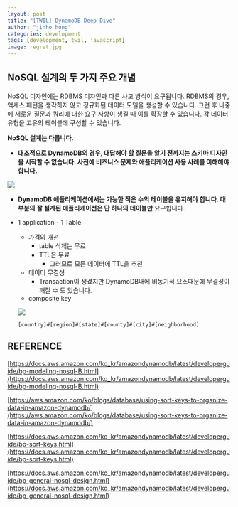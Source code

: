 ```yaml
---
layout: post
title: "[TWIL] DynamoDB Deep Dive"
author: "jinho hong"
categories: development
tags: [development, twil, javascript]
image: regret.jpg
---
```


## **NoSQL 설계의 두 가지 주요 개념**

NoSQL 디자인에는 RDBMS 디자인과 다른 사고 방식이 요구됩니다. RDBMS의 경우, 액세스 패턴을 생각하지 않고 정규화된 데이터 모델을 생성할 수 있습니다. 그런 후 나중에 새로운 질문과 쿼리에 대한 요구 사항이 생길 때 이를 확장할 수 있습니다. 각 데이터 유형을 고유의 테이블에 구성할 수 있습니다.

**NoSQL 설계는 다릅니다.**

- **대조적으로 DynamoDB의 경우, 대답해야 할 질문을 알기 전까지는 스키마 디자인을 시작할 수 없습니다. 사전에 비즈니스 문제와 애플리케이션 사용 사례를 이해해야 합니다.**

![](https://docs.aws.amazon.com/ko_kr/amazondynamodb/latest/developerguide/images/AccessPatternList.png)

- **DynamoDB 애플리케이션에서는 가능한 적은 수의 테이블을 유지해야 합니다. 대부분의 잘 설계된 애플리케이션은 단 하나의 테이블만** 요구합니다.
- 1 application - 1 Table

  - 가격의 개선
    - table 삭제는 무료
    - TTL은 무료
      - 그러므로 모든 데이터에 TTL을 추천
  - 데이터 무결성
    - Transaction이 생겼지만 DynamoDB내에 비동기적 요소때문에 무결성이 깨질 수 도 있습니다.
  - composite key

  ![](https://d2908q01vomqb2.cloudfront.net/887309d048beef83ad3eabf2a79a64a389ab1c9f/2018/10/04/sort-keys-dynamodb-5.gif)

  `[country]#[region]#[state]#[county]#[city]#[neighborhood]`

## REFERENCE

[https://docs.aws.amazon.com/ko_kr/amazondynamodb/latest/developerguide/bp-modeling-nosql-B.html](https://docs.aws.amazon.com/ko_kr/amazondynamodb/latest/developerguide/bp-modeling-nosql-B.html)

[https://aws.amazon.com/ko/blogs/database/using-sort-keys-to-organize-data-in-amazon-dynamodb/](https://aws.amazon.com/ko/blogs/database/using-sort-keys-to-organize-data-in-amazon-dynamodb/)

[https://docs.aws.amazon.com/ko_kr/amazondynamodb/latest/developerguide/bp-sort-keys.html](https://docs.aws.amazon.com/ko_kr/amazondynamodb/latest/developerguide/bp-sort-keys.html)

[https://docs.aws.amazon.com/ko_kr/amazondynamodb/latest/developerguide/bp-general-nosql-design.html](https://docs.aws.amazon.com/ko_kr/amazondynamodb/latest/developerguide/bp-general-nosql-design.html)
